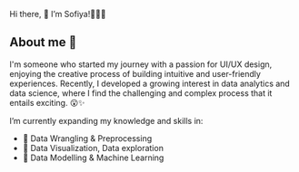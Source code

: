Hi there, 👋 I’m Sofiya!🙆‍♀️💫

## About me 👀 
I'm someone who started my journey with a passion for UI/UX design, enjoying the creative process of building intuitive and user-friendly experiences. Recently, I developed a growing interest in data analytics and data science, where I find the challenging and complex process that it entails exciting. 😮✨  

I’m currently expanding my knowledge and skills in: 
- 🌱 Data Wrangling & Preprocessing
- 🍄 Data Visualization, Data exploration
- 🌷 Data Modelling & Machine Learning
  

<!---
sofiya-medyamin/sofiya-medyamin is a ✨ special ✨ repository because its `README.md` (this file) appears on your GitHub profile.
You can click the Preview link to take a look at your changes.
--->
